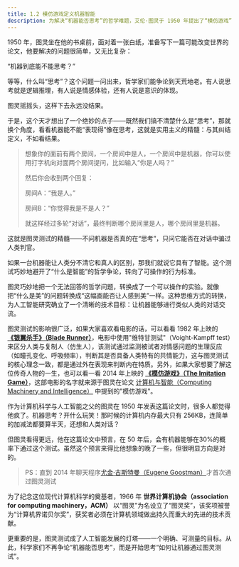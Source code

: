 ```yaml
---
title: 1.2 模仿游戏定义机器智能
description: 为解决“机器能否思考”的哲学难题，艾伦·图灵于 1950 年提出了“模仿游戏”，即图灵测试。文章阐述了这一测试如何巧妙地将智能定义问题转化为一个可操作的行为标准，为人工智能研究设立了第一个清晰、可衡量的目标，并成为指引后世发展的思想灯塔。
---
```


1950 年，图灵坐在他的书桌前，面对着一张白纸，准备写下一篇可能改变世界的论文，他要解决的问题很简单，又无比复杂：

“机器到底能不能思考？”

等等，什么叫“思考”？这个问题一问出来，哲学家们能争论到天荒地老。有人说思考就是逻辑推理，有人说是情感体验，还有人说是意识的体现。

图灵摇摇头，这样下去永远没结果。

于是，这个天才想出了一个绝妙的点子——既然我们搞不清楚什么是“思考”，那就换个角度，看看机器能不能“表现得”像在思考，这就是实用主义的精髓：与其纠结定义，不如看结果。

> 想象你的面前有两个房间，一个房间中是人，一个房间中是机器，你可以使用打字机向对面两个房间提问，比如输入“你是人吗？”
>
> 然后你会收到两个回复：
>
> 房间A：“我是人。”
>
> 房间B：“你觉得我是不是人？”
>
> 就这样经过多轮“对话”，最终判断哪个房间里是人，哪个房间里是机器。

这就是图灵测试的精髓——不问机器是否真的在“思考”，只问它能否在对话中骗过人类判官。

如果一台机器能让人类分不清它和真人的区别，那我们就说它具有了智能。这个测试巧妙地避开了“什么是智能”的哲学争论，转向了可操作的行为标准。

图灵巧妙地把一个无法回答的哲学问题，转换成了一个可以操作的实验。就像把“什么是美”的问题转换成“这幅画能否让人感到美”一样。这种思维方式的转换，为人工智能研究确立了一个清晰的技术目标：让机器能够进行类似人类的对话交流。

图灵测试的影响很广泛，如果大家喜欢看电影的话，可以看看 1982 年上映的 [**《银翼杀手》（Blade Runner）**](https://www.imdb.com/title/tt0083658/)，电影中使用"维特甘测试"（Voight-Kampff test）来区分人类与复制人（仿生人），该测试通过监测被试者对情感问题的生理反应（如瞳孔变化、呼吸频率），判断其是否具备人类特有的共情能力，这与图灵测试的核心理念一致，都是通过外在表现来判断内在特质。另外，如果大家想要了解这位传奇人物的一生，也可以看一看 2014 年上映的 [**《模仿游戏》（The Imitation Game）**](https://www.imdb.com/title/tt2084970/)，这部电影的名字就来源于图灵在论文 [计算机与智能（Computing Machinery and Intelligence）](https://courses.cs.umbc.edu/471/papers/turing.pdf) 中提到的"模仿游戏"。

作为计算机科学与人工智能之父的图灵在 1950 年发表这篇论文时，很多人都觉得他疯了。机器思考？开什么玩笑！那时候的计算机内存最大只有 256KB，连简单的加减法都要算半天，还想和人类对话？

但图灵看得更远，他在这篇论文中预言，在 50 年后，会有机器能够在30%的概率下通过这个测试。虽然这个预言来得比他想象的晚了一些，但很明显方向是对的。

> PS：直到 2014 年聊天程序[尤金·古斯特曼（Eugene Goostman）](https://www.bbc.com/news/technology-27762088)才首次通过图灵测试

为了纪念这位现代计算机科学的奠基者，1966 年 **世界计算机协会（association for computing machinery，ACM）** 以“图灵”为名设立了“图灵奖”，该奖项被誉为“计算机界诺贝尔奖”，获奖者必须在计算机领域做出持久而重大的先进的技术贡献。

更重要的是，图灵测试成了人工智能发展的灯塔——一个明确、可测量的目标。从此，科学家们不再争论“机器能否思考”，而是开始思考“如何让机器通过图灵测试”。